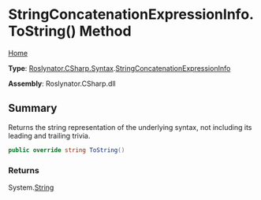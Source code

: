 # StringConcatenationExpressionInfo\.ToString\(\) Method

[Home](../../../../../README.md)

**Type**: [Roslynator.CSharp.Syntax](../../README.md)\.[StringConcatenationExpressionInfo](../README.md)

**Assembly**: Roslynator\.CSharp\.dll

## Summary

Returns the string representation of the underlying syntax, not including its leading and trailing trivia\.

```csharp
public override string ToString()
```

### Returns

System\.[String](https://docs.microsoft.com/en-us/dotnet/api/system.string)


